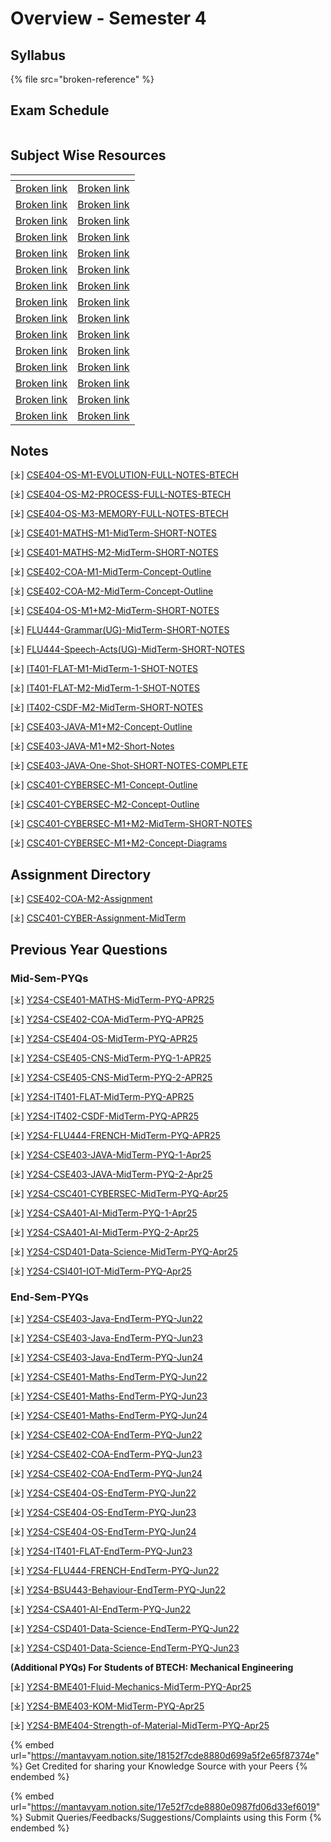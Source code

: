 # Overview - Semester 4

## Syllabus

{% file src="broken-reference" %}

## Exam Schedule

<figure><img src="broken-reference" alt=""><figcaption></figcaption></figure>

## Subject Wise Resources

<table data-view="cards"><thead><tr><th data-type="content-ref"></th><th data-hidden data-card-cover data-type="files"></th></tr></thead><tbody><tr><td><a href="broken-reference">Broken link</a></td><td><a href="broken-reference">Broken link</a></td></tr><tr><td><a href="broken-reference">Broken link</a></td><td><a href="broken-reference">Broken link</a></td></tr><tr><td><a href="broken-reference">Broken link</a></td><td><a href="broken-reference">Broken link</a></td></tr><tr><td><a href="broken-reference">Broken link</a></td><td><a href="broken-reference">Broken link</a></td></tr><tr><td><a href="broken-reference">Broken link</a></td><td><a href="broken-reference">Broken link</a></td></tr><tr><td><a href="broken-reference">Broken link</a></td><td><a href="broken-reference">Broken link</a></td></tr><tr><td><a href="broken-reference">Broken link</a></td><td><a href="broken-reference">Broken link</a></td></tr><tr><td><a href="broken-reference">Broken link</a></td><td><a href="broken-reference">Broken link</a></td></tr><tr><td><a href="broken-reference">Broken link</a></td><td><a href="broken-reference">Broken link</a></td></tr><tr><td><a href="broken-reference">Broken link</a></td><td><a href="broken-reference">Broken link</a></td></tr><tr><td><a href="broken-reference">Broken link</a></td><td><a href="broken-reference">Broken link</a></td></tr><tr><td><a href="broken-reference">Broken link</a></td><td><a href="broken-reference">Broken link</a></td></tr><tr><td><a href="broken-reference">Broken link</a></td><td><a href="broken-reference">Broken link</a></td></tr><tr><td><a href="broken-reference">Broken link</a></td><td><a href="broken-reference">Broken link</a></td></tr><tr><td><a href="broken-reference">Broken link</a></td><td><a href="broken-reference">Broken link</a></td></tr></tbody></table>



## Notes

\[⤓] [CSE404-OS-M1-EVOLUTION-FULL-NOTES-BTECH](https://drive.google.com/file/d/1PuI3Z-n0hgfTaBcJlnDoHNFk3zzfNK_r/view?usp=drive_link)

\[⤓] [CSE404-OS-M2-PROCESS-FULL-NOTES-BTECH](https://drive.google.com/file/d/1Q0M9Wz3amh8EmOuN8GP_SIBQGq869Usb/view?usp=drive_link)

\[⤓] [CSE404-OS-M3-MEMORY-FULL-NOTES-BTECH](https://drive.google.com/file/d/160PCaPCtaA2w6QVCRnR2V-bLS6GS443a/view?usp=drive_link)

\[⤓] [CSE401-MATHS-M1-MidTerm-SHORT-NOTES](https://drive.google.com/file/d/1oUJisGyWAAvLDlkQ1HNsgg03psMI6ThL/view?usp=drive_link)

\[⤓] [CSE401-MATHS-M2-MidTerm-SHORT-NOTES](https://drive.google.com/file/d/1_n0uSbW9Ca1f9WIQTOI5r2qDC2osgwub/view?usp=drive_link)

\[⤓] [CSE402-COA-M1-MidTerm-Concept-Outline](https://drive.google.com/file/d/1KKInOzvp3ni7C4QzoyP1xslMJ4Hb4Di-/view?usp=drive_link)

\[⤓] [CSE402-COA-M2-MidTerm-Concept-Outline](https://drive.google.com/file/d/1153rDcHtivq5MevEmw22ewmKKc9szLJn/view?usp=drive_link)

\[⤓] [CSE404-OS-M1+M2-MidTerm-SHORT-NOTES](https://drive.google.com/file/d/1dYg4_Wq6x5NVW2SM8WRaie25IUwdQs9L/view?usp=drive_link)

\[⤓] [FLU444-Grammar(UG)-MidTerm-SHORT-NOTES](https://drive.google.com/file/d/1O0bd6NYXws9QD1LfZvq7FHh_jBt8dKrG/view?usp=drive_link)

\[⤓] [FLU444-Speech-Acts(UG)-MidTerm-SHORT-NOTES](https://drive.google.com/file/d/1nlGP-JgMHvwsqMsr7sLSPB1FbWaCxr4Q/view?usp=drive_link)

\[⤓] [IT401-FLAT-M1-MidTerm-1-SHOT-NOTES](https://drive.google.com/file/d/1Mzb2etrYZOK9PPj0K6vO-3k_FuB_7rKE/view?usp=drive_link)

\[⤓] [IT401-FLAT-M2-MidTerm-1-SHOT-NOTES](https://drive.google.com/file/d/1cBvvFTAo6biqJkDmgnkleQAL-rtjmY6r/view?usp=drive_link)

\[⤓] [IT402-CSDF-M2-MidTerm-SHORT-NOTES](https://drive.google.com/file/d/1MBY5FdmU8WWs11_99q9FCp9Zo905f4n9/view?usp=drive_link)

\[⤓] [CSE403-JAVA-M1+M2-Concept-Outline](https://drive.google.com/file/d/1arcKn0epmsOa5NckrzvWC6z4Vc65d3VS/view?usp=drive_link)

\[⤓] [CSE403-JAVA-M1+M2-Short-Notes](https://drive.google.com/file/d/1JxtijaWtZ92wU3CsG2iA3Px3NDBBFoZO/view?usp=drive_link)

\[⤓] [CSE403-JAVA-One-Shot-SHORT-NOTES-COMPLETE](https://drive.google.com/file/d/18lbu2XFTbpj8mQBm-JEYcoAepho5S6OO/view?usp=drive_link)

\[⤓] [CSC401-CYBERSEC-M1-Concept-Outline](https://drive.google.com/file/d/113sRHoWP0Kl2c8-G4xoBLfsR3jGSozD4/view?usp=drive_link)

\[⤓] [CSC401-CYBERSEC-M2-Concept-Outline](https://drive.google.com/file/d/1atrD8-fz1iNoyLE9m6EMWI1tFu2bb0Jb/view?usp=drive_link)

\[⤓] [CSC401-CYBERSEC-M1+M2-MidTerm-SHORT-NOTES](https://drive.google.com/file/d/1QKhGRa790fKtpcOMTGHNnyDE-4PbWDPI/view?usp=drive_link)

\[⤓] [CSC401-CYBERSEC-M1+M2-Concept-Diagrams](https://drive.google.com/file/d/1ZCwo2cGxEUm3dGabQYcZc0a5AN7l-ZT8/view?usp=drive_link)

## Assignment Directory

\[⤓] [CSE402-COA-M2-Assignment](https://docs.google.com/document/d/13vyAmEzFa0ApjgeJ2y5MTPi5LilIzrg5/edit?usp=drive_link\&ouid=114560226846413789967\&rtpof=true\&sd=true)

\[⤓] [CSC401-CYBER-Assignment-MidTerm](https://drive.google.com/file/d/19H8KAEnhXWRkEDN3xBwsZ0KAZpw1uXSH/view?usp=drive_link)

## Previous Year Questions

### Mid-Sem-PYQs

\[⤓] [Y2S4-CSE401-MATHS-MidTerm-PYQ-APR25](https://drive.google.com/file/d/1sW5CptBSqsHL1CAQmar14JHv8Ud6gEWX/view?usp=drive_link)

\[⤓] [Y2S4-CSE402-COA-MidTerm-PYQ-APR25](https://drive.google.com/file/d/1Af6zjRDspolqE-hHnMS8FY_Evbo3VoAS/view?usp=drive_link)

\[⤓] [Y2S4-CSE404-OS-MidTerm-PYQ-APR25](https://drive.google.com/file/d/1qMajk2OWCY4SGxSyM1PRDtyN4GoMzUJe/view?usp=drive_link)

\[⤓] [Y2S4-CSE405-CNS-MidTerm-PYQ-1-APR25](https://drive.google.com/file/d/1Cgc4imevOssJab0wDK8jAgnQ418PzJYm/view?usp=drive_link)

\[⤓] [Y2S4-CSE405-CNS-MidTerm-PYQ-2-APR25](https://drive.google.com/file/d/1Cgc4imevOssJab0wDK8jAgnQ418PzJYm/view?usp=drive_link)

\[⤓] [Y2S4-IT401-FLAT-MidTerm-PYQ-APR25](https://drive.google.com/file/d/1ogMLZicIPjnuAdglwpLj17F80mjKFU3A/view?usp=drive_link)

\[⤓] [Y2S4-IT402-CSDF-MidTerm-PYQ-APR25](https://drive.google.com/file/d/1b1PhKfx_Qgq9vf5MWJgmHj3jsApRD_YS/view?usp=drive_link)

\[⤓] [Y2S4-FLU444-FRENCH-MidTerm-PYQ-APR25](https://drive.google.com/file/d/1FCUzBVC8R6ECEUzftq662fspi80cg7ZF/view?usp=drive_link)

\[⤓] [Y2S4-CSE403-JAVA-MidTerm-PYQ-1-Apr25](https://drive.google.com/file/d/1lAG2iwuteAw0KNVIlpFStckC7DUblDCb/view?usp=drive_link)

\[⤓] [Y2S4-CSE403-JAVA-MidTerm-PYQ-2-Apr25](https://drive.google.com/file/d/19jKfKhB7IcyOU2HutDOv_F4G9XNvXmq6/view?usp=drive_link)

\[⤓] [Y2S4-CSC401-CYBERSEC-MidTerm-PYQ-Apr25](https://drive.google.com/file/d/1UkKgMAVy_7ywe7HHOhvrMNEwMbqngjyM/view?usp=drive_link)

\[⤓] [Y2S4-CSA401-AI-MidTerm-PYQ-1-Apr25](https://drive.google.com/file/d/1bM41tvIzZFEp_rnS2gpoA1kaU8KEgveN/view?usp=drive_link)

\[⤓] [Y2S4-CSA401-AI-MidTerm-PYQ-2-Apr25](https://drive.google.com/file/d/1JTjdF6LBGp_tjxyMKkv2291OHKDo_iSR/view?usp=drive_link)

\[⤓] [Y2S4-CSD401-Data-Science-MidTerm-PYQ-Apr25](https://drive.google.com/file/d/1BcbHX60N9m71T9A-tsGGXBfi9rMf79AL/view?usp=drive_link)

\[⤓] [Y2S4-CSI401-IOT-MidTerm-PYQ-Apr25](https://drive.google.com/file/d/1r2tra6yIoHPb6PrKa5WBnJSrWYZKEG3A/view?usp=drive_link)

### End-Sem-PYQs

\[⤓] [Y2S4-CSE403-Java-EndTerm-PYQ-Jun22](https://drive.google.com/file/d/1inVzyv-T7CKJ4RFtHAHwsF0c7xHvxcDc/view?usp=drive_link)

\[⤓] [Y2S4-CSE403-Java-EndTerm-PYQ-Jun23](https://drive.google.com/file/d/1yX9Ub9FMs41oKJHsCG04FhLsL-9DErtS/view?usp=drive_link)

\[⤓] [Y2S4-CSE403-Java-EndTerm-PYQ-Jun24](https://drive.google.com/file/d/1MyOAF97ngMtzOKwJ0N0LaJJtslF8UQ36/view?usp=sharing)

\[⤓] [Y2S4-CSE401-Maths-EndTerm-PYQ-Jun22](https://drive.google.com/file/d/1PzxZvKyhB4oF3rbBRksqYFFxh08pDqVQ/view?usp=drive_link)

\[⤓] [Y2S4-CSE401-Maths-EndTerm-PYQ-Jun23](https://drive.google.com/file/d/12FdjhRSi8aC-jm1xrvCC3410y6ciToG9/view?usp=drive_link)

\[⤓] [Y2S4-CSE401-Maths-EndTerm-PYQ-Jun24](https://drive.google.com/file/d/1Qx4Xvbwu6Uhf_2vro1tB3iJrkLC5X7mB/view?usp=sharing)

\[⤓] [Y2S4-CSE402-COA-EndTerm-PYQ-Jun22](https://drive.google.com/file/d/1mr7ZHfm9q543xkm4T8TL0Rh7tPRc0wID/view?usp=drive_link)

\[⤓] [Y2S4-CSE402-COA-EndTerm-PYQ-Jun23](https://drive.google.com/file/d/1JLBfbKuuHGbx38SUQfd5EDUP1HgXtlN0/view?usp=drive_link)

\[⤓] [Y2S4-CSE402-COA-EndTerm-PYQ-Jun24](https://drive.google.com/file/d/1svDFr5INRUkz-ijX0Ki7N2dNC9owQd6a/view?usp=sharing)

\[⤓] [Y2S4-CSE404-OS-EndTerm-PYQ-Jun22](https://drive.google.com/file/d/1UaUD_pU7e_-VcTMsZHkF0M4siH-fx6cr/view?usp=drive_link)

\[⤓] [Y2S4-CSE404-OS-EndTerm-PYQ-Jun23](https://drive.google.com/file/d/1ECC14zNqsOCIW6BXM_2nWRk75IBYIEgS/view?usp=drive_link)

\[⤓] [Y2S4-CSE404-OS-EndTerm-PYQ-Jun24](https://drive.google.com/file/d/1IROdO-92Ue1i9IVKwDndy6Y6xbRoH-W8/view?usp=sharing)

\[⤓] [Y2S4-IT401-FLAT-EndTerm-PYQ-Jun23](https://drive.google.com/file/d/1Q1ef61UjBHZCXv4oyKafo_bUJsrGXWiH/view?usp=drive_link)

\[⤓] [Y2S4-FLU444-FRENCH-EndTerm-PYQ-Jun22](https://drive.google.com/file/d/1sGTXXafV4Zc1uvIqAdiqnVjXMiI1DvW2/view?usp=drive_link)

\[⤓] [Y2S4-BSU443-Behaviour-EndTerm-PYQ-Jun22](https://drive.google.com/file/d/1h31UA_Rl2gJx0II9sNVanGrMkNtG7MXq/view?usp=drive_link)

\[⤓] [Y2S4-CSA401-AI-EndTerm-PYQ-Jun22](https://drive.google.com/file/d/1gfSzeOAP8TaWHl5eaier2DGHubr8Gba5/view?usp=drive_link)

\[⤓] [Y2S4-CSD401-Data-Science-EndTerm-PYQ-Jun22](https://drive.google.com/file/d/1fHJVW-GT9craqA7mf7O0WbQ-oq6EIqSv/view?usp=drive_link)

\[⤓] [Y2S4-CSD401-Data-Science-EndTerm-PYQ-Jun23](https://drive.google.com/file/d/1FkJVyL5fTgfhovotMxja8KuFRpiBFl3H/view?usp=drive_link)

**(Additional PYQs) For Students of BTECH: Mechanical Engineering**

\[⤓] [Y2S4-BME401-Fluid-Mechanics-MidTerm-PYQ-Apr25](https://drive.google.com/file/d/1uMpBDaGurYHNe8JAW7hCt310IVamxlwY/view?usp=drive_link)

\[⤓] [Y2S4-BME403-KOM-MidTerm-PYQ-Apr25](https://drive.google.com/file/d/1fYd9LCFr4CJ1zqH62YOvS7CBXZijWfm-/view?usp=drive_link)

\[⤓] [Y2S4-BME404-Strength-of-Material-MidTerm-PYQ-Apr25](https://drive.google.com/file/d/1x0JkysZJg5C1wsT4SIU4TrYBkpfia1Sh/view?usp=drive_link)

{% embed url="https://mantavyam.notion.site/18152f7cde8880d699a5f2e65f87374e" %}
Get Credited for sharing your Knowledge Source with your Peers
{% endembed %}

{% embed url="https://mantavyam.notion.site/17e52f7cde8880e0987fd06d33ef6019" %}
Submit Queries/Feedbacks/Suggestions/Complaints using this Form
{% endembed %}
